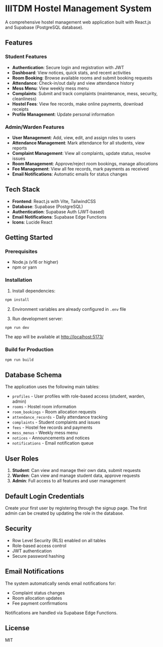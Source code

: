 # IIITDM Hostel Management System

A comprehensive hostel management web application built with React.js and Supabase (PostgreSQL database).

## Features

### Student Features
- **Authentication**: Secure login and registration with JWT
- **Dashboard**: View notices, quick stats, and recent activities
- **Room Booking**: Browse available rooms and submit booking requests
- **Attendance**: Check-in/out daily and view attendance history
- **Mess Menu**: View weekly mess menu
- **Complaints**: Submit and track complaints (maintenance, mess, security, cleanliness)
- **Hostel Fees**: View fee records, make online payments, download receipts
- **Profile Management**: Update personal information

### Admin/Warden Features
- **User Management**: Add, view, edit, and assign roles to users
- **Attendance Management**: Mark attendance for all students, view reports
- **Complaint Management**: View all complaints, update status, resolve issues
- **Room Management**: Approve/reject room bookings, manage allocations
- **Fee Management**: View all fee records, mark payments as received
- **Email Notifications**: Automatic emails for status changes

## Tech Stack

- **Frontend**: React.js with Vite, TailwindCSS
- **Database**: Supabase (PostgreSQL)
- **Authentication**: Supabase Auth (JWT-based)
- **Email Notifications**: Supabase Edge Functions
- **Icons**: Lucide React

## Getting Started

### Prerequisites
- Node.js (v16 or higher)
- npm or yarn

### Installation

1. Install dependencies:
```bash
npm install
```

2. Environment variables are already configured in `.env` file

3. Run development server:
```bash
npm run dev
```

The app will be available at [http://localhost:5173/](http://localhost:5173/)

### Build for Production

```bash
npm run build
```

## Database Schema

The application uses the following main tables:
- `profiles` - User profiles with role-based access (student, warden, admin)
- `rooms` - Hostel room information
- `room_bookings` - Room allocation requests
- `attendance_records` - Daily attendance tracking
- `complaints` - Student complaints and issues
- `fees` - Hostel fee records and payments
- `mess_menus` - Weekly mess menu
- `notices` - Announcements and notices
- `notifications` - Email notification queue

## User Roles

1. **Student**: Can view and manage their own data, submit requests
2. **Warden**: Can view and manage student data, approve requests
3. **Admin**: Full access to all features and user management

## Default Login Credentials

Create your first user by registering through the signup page. The first admin can be created by updating the role in the database.

## Security

- Row Level Security (RLS) enabled on all tables
- Role-based access control
- JWT authentication
- Secure password hashing

## Email Notifications

The system automatically sends email notifications for:
- Complaint status changes
- Room allocation updates
- Fee payment confirmations

Notifications are handled via Supabase Edge Functions.

## License

MIT
